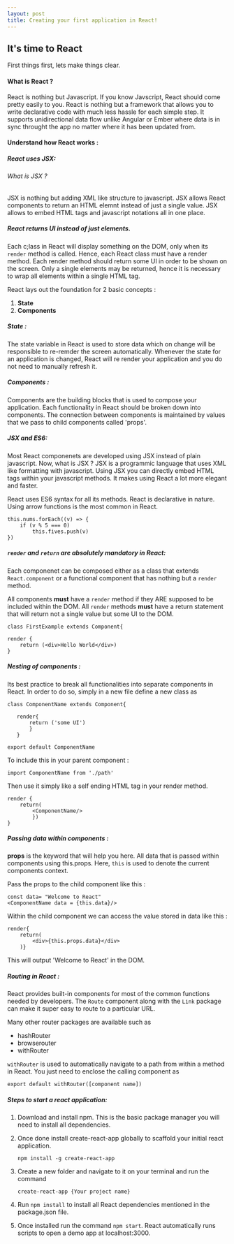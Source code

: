 ```yaml
---
layout: post
title: Creating your first application in React!
---
```


## It's time to React

First things first, lets make things clear. 

#### What is React ?

React is nothing but Javascript. If you know Javscript, React should come pretty easily to you.
React is nothing but a framework that allows you to write declarative code with much less hassle for each simple step.
It supports unidirectional data flow unlike Angular or Ember where data is in sync throught the app no matter where it has been updated from.
#### Understand how React works :

##### React uses JSX:

###### What is JSX ?

JSX is nothing but adding XML like structure to javascript. JSX allows React components to return an HTML elemnt instead of just a single value.
JSX allows to embed HTML tags and javascript notations all in one place.

##### React returns UI instead of just elements.

Each c;lass in React will display something on the DOM, only when its `render` method is called. Hence, each React class must have a render method.
Each render method should return some UI in order to be shown on the screen. Only a single elements may be returned, hence it is necessary to wrap all elements within a single HTML tag.

React lays out the foundation for 2 basic concepts :

1. **State**
2. **Components**

##### State : 

The state variable in React is used to store data which on change will be responsible to re-remder the screen automatically.
Whenever the state for an application is changed, React will re render your application and you do not need to manually refresh it.

##### Components :

Components are the building blocks that is used to compose your application. Each functionality in React should be broken down into components.
The connection between components is maintained by values that we pass to child components called 'props'.

##### JSX and ES6:

Most React componenets are developed using JSX instead of plain javascript. Now, what is JSX ?
JSX is a programmic language that uses XML like formatting with javascript. Using JSX you can directly embed HTML tags within your javascript methods.
It makes using React a lot more elegant and faster.

React uses ES6 syntax for all its methods. React is declarative in nature. Using arrow functions is the most common in React.

```
this.nums.forEach((v) => {
    if (v % 5 === 0)
        this.fives.push(v)
})
```

##### `render` and `return` are absolutely mandatory in React:

Each componenet can be composed either as a class that extends `React.component` or a functional component that has nothing but a `render` method.

All components **must** have a `render` method if they ARE supposed to be included within the DOM.
All `render` methods **must** have a return statement that will return not a single value but some UI to the DOM.

```
class FirstExample extends Component{

render {
    return (<div>Hello World</div>)
}

```
##### Nesting of components :

Its best practice to break all functionalities into separate components in React.
 In order to do so, simply in a new file define a new class as
 
 ```
class ComponentName extends Component{
    
    render{
        return ('some UI')
        }
    }

export default ComponentName
```

To include this in your parent component :

```
import ComponentName from './path'
```

Then use it simply like a self ending HTML tag in your render method.

```
render {
    return(
        <ComponentName/>
        })
}
```

##### Passing data within components :

**props** is the keyword that will help you here. All data that is passed within components using this.props.
Here, `this` is used to denote the current components context.

Pass the props to the child component like this :

```
const data= "Welcome to React"
<ComponentName data = {this.data}/>

```
Within the child component we can access the value stored in data like this :

```
render{
    return(
        <div>{this.props.data}</div>
    )}
```
This will output 'Welcome to React' in the DOM.

##### Routing in React :

React provides built-in components for most of the common functions needed by developers.
 The `Route` component along with the `Link` package can make it super easy to route to a particular URL.
 
 Many other router packages are available such as
 
 * hashRouter
 * browserouter
 * withRouter
 
 `withRouter` is used to automatically navigate to a path from within a method in React.
 You just need to enclose the calling component as
 
 `export default withRouter([component name])`

##### Steps to start a react application:

1. Download and install npm. This is the basic package manager you will need to install all dependencies.
2. Once done install create-react-app globally to scaffold your initial react application.

    `npm install -g create-react-app`

3. Create a new folder and navigate to it on your terminal and run the command

    `create-react-app {Your project name}`
4. Run `npm install` to install all React dependencies mentioned in the package.json file.
5. Once installed run the command `npm start`. React automatically runs scripts to open a demo app at localhost:3000.



